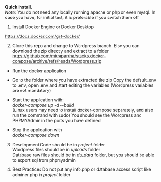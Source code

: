 
**Quick install.**  
*Note:*  You do not need any locally running apache or php or even mysql. In case you have, for initial test, it is preferable if you switch them off   

1. Install Docker Engine or Docker Desktop  

https://docs.docker.com/get-docker/  

 2. Clone this repo and change to Wordpress branch. Else you can download the zip directly and extract to a folder  
https://github.com/mitrapartha/stacks.docker-compose/archive/refs/heads/Wordpress.zip  

 - Run the docker application  

 - Go to the folder where you have extracted the zip     Copy the
    default_env to .env, open .env and start editing the variables
    (Wordpress variables are not mandatory)     
    
 -  Start the application with:  
*docker-compose up -d --build*   
(Linux users may need to install docker-compose separately, and also run the command with sudo)
You should see the Wordpress and PHPMYAdmin in the ports you have defined.  

- Stop the application with  
*docker-compose down*  
 
3. Development
Code should be in *project* folder  
Wordpress files should be in *uploads* folder  
Database raw files should be in *db_data* folder, but you should be able to export sql from phpmyadmin  

4. Best Practices
Do not put any info.php or database access script like adminer.php in *project* folder  
